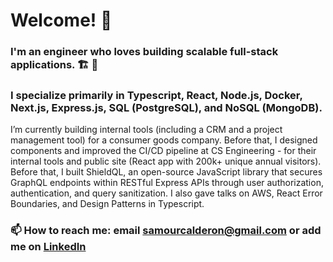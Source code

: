# Welcome! 👋

### I'm an engineer who loves building scalable full-stack applications. 🏗️ 🚀

### I specialize primarily in Typescript, React, Node.js, Docker, Next.js, Express.js, SQL (PostgreSQL), and NoSQL (MongoDB).

I’m currently building internal tools (including a CRM and a project management tool) for a consumer goods company. Before that, I designed components and improved the CI/CD pipeline at CS Engineering - for their internal tools and public site (React app with 200k+ unique annual visitors). Before that, I built ShieldQL, an open-source JavaScript library that secures GraphQL endpoints within RESTful Express APIs through user authorization, authentication, and query sanitization. I also gave talks on AWS, React Error Boundaries, and Design Patterns in Typescript.

### 📫 How to reach me: email samourcalderon@gmail.com or add me on [LinkedIn](https://www.linkedin.com/in/rodrigosamourcalderon/)

<!---
rscalderon/rscalderon is a ✨ special ✨ repository because its `README.md` (this file) appears on your GitHub profile.
You can click the Preview link to take a look at your changes.
--->

